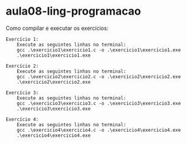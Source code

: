 # aula08-ling-programacao
Como compilar e executar os exercícios:
    
    Exercício 1: 
        Execute as seguintes linhas no terminal:
        gcc .\exercicio1\exercicio1.c -o .\exercicio1\exercicio1.exe
        .\exercicio1\exercicio1.exe
    
    Exercício 2: 
        Execute as seguintes linhas no terminal:
        gcc .\exercicio2\exercicio2.c -o .\exercicio2\exercicio2.exe
        .\exercicio2\exercicio2.exe

    Exercício 3: 
        Execute as seguintes linhas no terminal:
        gcc .\exercicio3\exercicio3.c -o .\exercicio3\exercicio3.exe
        .\exercicio3\exercicio3.exe

    Exercício 4: 
        Execute as seguintes linhas no terminal:
        gcc .\exercicio4\exercicio4.c -o .\exercicio4\exercicio4.exe
        .\exercicio4\exercicio4.exe